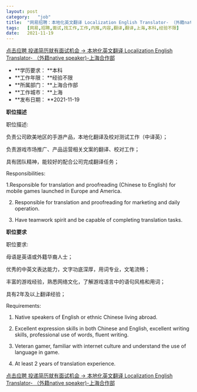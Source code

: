 ```yaml
---
layout:	post
category:	"job"
title:	"网易招聘：本地化英文翻译 Localization English Translator- （外籍native speaker)-上海合作部-内容-翻译-翻译-上海本科经验不限"
tags:	[网易,招聘,面试,找工作,工作,内推,内容,翻译,翻译,上海,本科,经验不限]
date:	2021-11-19
---
```


[点击应聘 投递简历就有面试机会 ->  本地化英文翻译 Localization English Translator- （外籍native speaker)-上海合作部](http://mobile.bole.netease.com/bole/boleDetail?id=26267&employeeId=346f03c3cda5f04c&key=all)



- **学历要求： **本科
- **工作年限： **经验不限
- **所属部门： **上海合作部
- **工作城市： **上海
- **发布日期： **2021-11-19



**职位描述**

职位描述:

负责公司欧美地区的手游产品，本地化翻译及校对测试工作（中译英）；

负责游戏市场推广、产品运营相关文案的翻译、校对工作；

具有团队精神，能较好的配合公司完成翻译任务；

Responsibilities:

1.Responsible for translation and proofreading (Chinese to English) for mobile games launched in Europe and America.

2. Responsible for translation and proofreading for marketing and daily operation. 

3. Have teamwork spirit and be capable of completing translation tasks. 





**职位要求**

职位要求:

母语是英语或外籍华裔人士；

优秀的中英文表达能力，文字功底深厚，用词专业，文笔流畅；

丰富的游戏经验，熟悉网络文化，了解游戏语言中的语句风格和用词；

具有2年及以上翻译经验；

Requirements:

1. Native speakers of English or ethnic Chinese living abroad. 

2. Excellent expression skills in both Chinese and English, excellent writing skills, professional use of words, fluent writing. 

3. Veteran gamer, familiar with internet culture and understand the use of language in game. 

4. At least 2 years of translation experience.





[点击应聘 投递简历就有面试机会 ->  本地化英文翻译 Localization English Translator- （外籍native speaker)-上海合作部](http://mobile.bole.netease.com/bole/boleDetail?id=26267&employeeId=346f03c3cda5f04c&key=all)